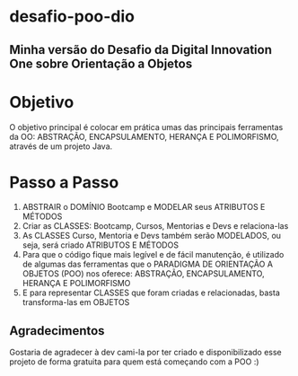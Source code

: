 # desafio-poo-dio

## Minha versão do Desafio da Digital Innovation One sobre Orientação a Objetos

# Objetivo

O objetivo principal é colocar em prática umas das principais ferramentas da OO: ABSTRAÇÃO, ENCAPSULAMENTO, HERANÇA E POLIMORFISMO, através de um projeto Java.

# Passo a Passo
1. ABSTRAIR o DOMÍNIO Bootcamp e MODELAR seus ATRIBUTOS E MÉTODOS
2. Criar as CLASSES: Bootcamp, Cursos, Mentorias e Devs e relaciona-las
3. As CLASSES Curso, Mentoria e Devs também serão MODELADOS, ou seja, será criado ATRIBUTOS E MÉTODOS
4. Para que o código fique mais legível e de fácil manutenção, é utilizado de algumas das ferramentas que o PARADIGMA DE ORIENTAÇÃO A OBJETOS (POO) nos oferece: ABSTRAÇÃO, ENCAPSULAMENTO, HERANÇA E POLIMORFISMO
5. E para representar CLASSES que foram criadas e relacionadas, basta transforma-las em OBJETOS

## Agradecimentos
Gostaria de agradecer à dev cami-la por ter criado e disponibilizado esse projeto de forma gratuita para quem está começando com a POO :) 
